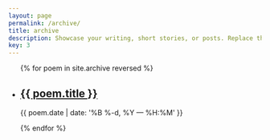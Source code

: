 ```yaml
---
layout: page
permalink: /archive/
title: archive
description: Showcase your writing, short stories, or posts. Replace this text with your description.
key: 3
---
```


<ul class="post-list">
{% for poem in site.archive reversed %}
    <li>
        <h2><a class="poem-title" href="{{ poem.url | prepend: site.baseurl }}">{{ poem.title }}</a></h2>
        <p class="post-meta">{{ poem.date | date: '%B %-d, %Y — %H:%M' }}</p>
      </li>
{% endfor %}
</ul>
